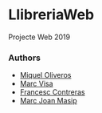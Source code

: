 # LlibreriaWeb
Projecte Web 2019

### Authors ###
* [Miquel Oliveros](https://github.com/MiquelOliveros)
* [Marc Visa](https://github.com/mvp17)
* [Francesc Contreras](https://github.com/elskater98)
* [Marc Joan Masip](https://github.com/Drakitus)
